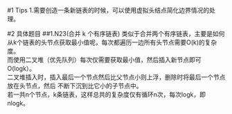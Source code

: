 
#1 Tips
1.需要创造一条新链表的时候，可以使用虚拟头结点简化边界情况的处理。

#2 具体题目
##1.N23(合并 k 个有序链表) 
类似于合并两个有序链表，主要是如何从k个链表的头节点获取最小值呢，每次都遍历一边所有头节点需要O(k)的复杂度。 \
而使用二叉堆（优先队列）每次仅需要获取最小值，然后插入新节点即可O(logk）。\
二叉堆插入时，插入最后一个节点然后比父节点小则上浮，删除时将最后一个节点放在头节点，然后
不断下沉到比它小的子节点中。\
若一共n个节点，k条链表，这样总共的复杂度仅有循环n次，每次logk，即nlogk。
